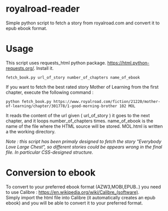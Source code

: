 # royalroad-reader
Simple python script to fetch a story from royalroad.com and convert it to epub ebook format.

# Usage

This script uses requests_html python package. https://html.python-requests.org/. Install it. 

    fetch_book.py url_of_story number_of_chapters name_of_ebook

If you want to fetch the best rated story Mother of Learning from the first chapter, execute the following command :

    python fetch_book.py https://www.royalroad.com/fiction/21220/mother-of-learning/chapter/301778/1-good-morning-brother 102 MOL
  
It reads the content of the url given ( url_of_story ) it goes to the next chapter, and it loops number_of_chapters times. name_of_ebook is the name of the file where the HTML source will be stored. MOL.html is written a the working directory.

*Note : this script has been primaly designed to fetch the story "Everybody Love Large Chest", so different stories could be appears wrong in the final file. In particular CSS-designed structure.*

# Conversion to ebook

To convert to your preferred ebook format (AZW3,MOBI,EPUB..) you need to use Calibre : https://en.wikipedia.org/wiki/Calibre_(software).  
Simply import the html file into Calibre (it automatically creates an epub ebook) and you will be able to convert it to your preferred format. 
